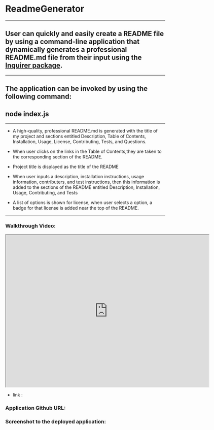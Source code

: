 # ReadmeGenerator

---

## User can quickly and easily create a README file by using a command-line application that dynamically generates a professional README.md file from their input using the [Inquirer package](https://www.npmjs.com/package/inquirer).

---

## The application can be invoked by using the following command:

## node index.js

---

- A high-quality, professional README.md is generated with the title of my project and sections entitled Description, Table of Contents, Installation, Usage, License, Contributing, Tests, and Questions.
- When user clicks on the links in the Table of Contents,they are taken to the corresponding section of the README.

- Project title is displayed as the title of the README
- When user inputs a description, installation instructions, usage information, contributers, and test instructions, then this information is added to the sections of the README entitled Description, Installation, Usage, Contributing, and Tests
- A list of options is shown for license, when user selects a option, a badge for that license is added near the top of the README.

---

### Walkthrough Video:
<iframe src="https://drive.google.com/file/d/1JPegl8qDLdwbRf2aMjaWVda_3J-fI29g/preview" width="640" height="480"></iframe>

- link :

### Application Github URL:

### Screenshot to the deployed application:
